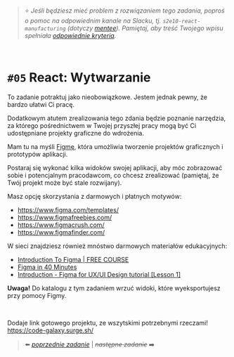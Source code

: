 > :star: _Jeśli będziesz mieć problem z rozwiązaniem tego zadania, poproś o pomoc na odpowiednim kanale na Slacku, tj. `s2e10-react-manufacturing` (dotyczy [mentee](https://devmentor.pl/mentoring-javascript/)). Pamiętaj, aby treść Twojego wpisu spełniała [odpowiednie kryteria](https://devmentor.pl/jak-prosic-o-pomoc/)._

&nbsp;

# `#05` React: Wytwarzanie

To zadanie potraktuj jako nieobowiązkowe. Jestem jednak pewny, że bardzo ułatwi Ci pracę.

Dodatkowym atutem zrealizowania tego zdania będzie poznanie narzędzia, za którego pośrednictwem w Twojej przyszłej pracy mogą być Ci udostępniane projekty graficzne do wdrożenia.

Mam tu na myśli [Figmę](https://www.figma.com/), która umożliwia tworzenie projektów graficznych i prototypów aplikacji.

Postaraj się wykonać kilka widoków swojej aplikacji, aby móc zobrazować sobie i potencjalnym pracodawcom, co chcesz zrealizować (pamiętaj, że Twój projekt może być stale rozwijany).

Masz opcję skorzystania z darmowych i płatnych motywów:

- https://www.figma.com/templates/
- https://www.figmafreebies.com/
- https://www.figmacrush.com/
- https://www.figmafinder.com/

W sieci znajdziesz również mnóstwo darmowych materiałów edukacyjnych:

- [Introduction To Figma | FREE COURSE](https://www.youtube.com/watch?v=g6rQFP9zCAM)
- [Figma in 40 Minutes](https://www.youtube.com/watch?v=4W4LvJnNegA)
- [Introduction - Figma for UX/UI Design tutorial [Lesson 1]](https://www.youtube.com/watch?v=keoL0B7NaEs&list=PLFW6ct83_wC_N-IrrU60lH4G0dV6u1B4n)

**Uwaga!** Do katalogu z tym zadaniem wrzuć widoki, które wyeksportujesz przy pomocy Figmy.

&nbsp;

Dodaje link gotowego projektu, ze wszytskimi potrzebnymi rzeczami! https://code-galaxy.surge.sh/

> :arrow_left: [_poprzednie zadanie_](./../04) | ~~_następne zadanie_~~ :arrow_right:
